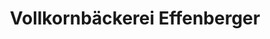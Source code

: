 ---
title: "Vollkornbäckerei Effenberger"
url: /bremen/vollkornbaeckerei-effenberger/
shop: Bäckerei
---